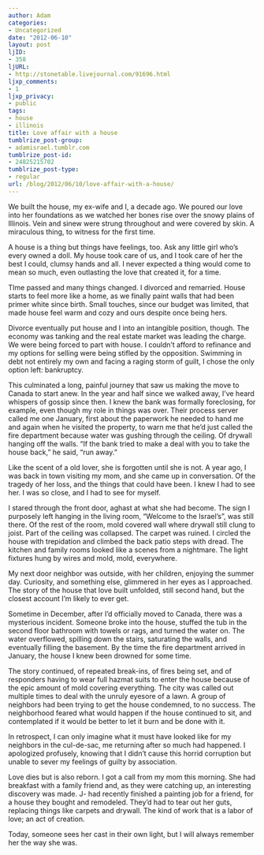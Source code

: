 ```yaml
---
author: Adam
categories:
- Uncategorized
date: "2012-06-10"
layout: post
ljID:
- 358
ljURL:
- http://stonetable.livejournal.com/91696.html
ljxp_comments:
- 1
ljxp_privacy:
- public
tags:
- house
- illinois
title: Love affair with a house
tumblrize_post-group:
- adamisrael.tumblr.com
tumblrize_post-id:
- 24825215702
tumblrize_post-type:
- regular
url: /blog/2012/06/10/love-affair-with-a-house/
---
```

We built the house, my ex-wife and I, a decade ago. We poured our love into her foundations as we watched her bones rise over the snowy plains of Illinois. Vein and sinew were strung throughout and were covered by skin. A miraculous thing, to witness for the first time.

A house is a thing but things have feelings, too. Ask any little girl who’s every owned a doll. My house took care of us, and I took care of her the best I could, clumsy hands and all. I never expected a thing would come to mean so much, even outlasting the love that created it, for a time.

TIme passed and many things changed. I divorced and remarried. House starts to feel more like a home, as we finally paint walls that had been primer white since birth. Small touches, since our budget was limited, that made house feel warm and cozy and ours despite once being hers.

Divorce eventually put house and I into an intangible position, though. The economy was tanking and the real estate market was leading the charge. We were being forced to part with house. I couldn’t afford to refinance and my options for selling were being stifled by the opposition. Swimming in debt not entirely my own and facing a raging storm of guilt, I chose the only option left: bankruptcy.

This culminated a long, painful journey that saw us making the move to Canada to start anew. In the year and half since we walked away, I’ve heard whispers of gossip since then. I knew the bank was formally foreclosing, for example, even though my role in things was over. Their process server called me one January, first about the paperwork he needed to hand me and again when he visited the property, to warn me that he’d just called the fire department because water was gushing through the ceiling. Of drywall hanging off the walls. “If the bank tried to make a deal with you to take the house back,” he said, “run away.”

Like the scent of a old lover, she is forgotten until she is not. A year ago, I was back in town visiting my mom, and she came up in conversation. Of the tragedy of her loss, and the things that could have been. I knew I had to see her. I was so close, and I had to see for myself.

I stared through the front door, aghast at what she had become. The sign I purposely left hanging in the living room, “Welcome to the Israel’s”, was still there. Of the rest of the room, mold covered wall where drywall still clung to joist. Part of the ceiling was collapsed. The carpet was ruined. I circled the house with trepidation and climbed the back patio steps with dread. The kitchen and family rooms looked like a scenes from a nightmare. The light fixtures hung by wires and mold, mold, everywhere.

My next door neighbor was outside, with her children, enjoying the summer day. Curiosity, and something else, glimmered in her eyes as I approached. The story of the house that love built unfolded, still second hand, but the closest account I’m likely to ever get.

Sometime in December, after I’d officially moved to Canada, there was a mysterious incident. Someone broke into the house, stuffed the tub in the second floor bathroom with towels or rags, and turned the water on. The water overflowed, spilling down the stairs, saturating the walls, and eventually filling the basement. By the time the fire department arrived in January, the house I knew been drowned for some time.

The story continued, of repeated break-ins, of fires being set, and of responders having to wear full hazmat suits to enter the house because of the epic amount of mold covering everything. The city was called out multiple times to deal with the unruly eyesore of a lawn. A group of neighbors had been trying to get the house condemned, to no success. The neighborhood feared what would happen if the house continued to sit, and contemplated if it would be better to let it burn and be done with it.

In retrospect, I can only imagine what it must have looked like for my neighbors in the cul-de-sac, me returning after so much had happened. I apologized profusely, knowing that I didn’t cause this horrid corruption but unable to sever my feelings of guilty by association.

Love dies but is also reborn. I got a call from my mom this morning. She had breakfast with a family friend and, as they were catching up, an interesting discovery was made. J- had recently finished a painting job for a friend, for a house they bought and remodeled. They’d had to tear out her guts, replacing things like carpets and drywall. The kind of work that is a labor of love; an act of creation.

Today, someone sees her cast in their own light, but I will always remember her the way she was.
